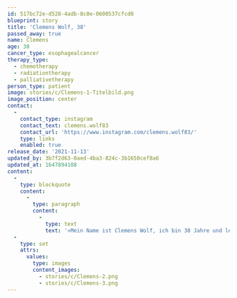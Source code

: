 ```yaml
---
id: 517bc72e-d528-4adb-8c0e-0600537cfcd0
blueprint: story
title: 'Clemens Wolf, 38'
passed_away: true
name: Clemens
age: 38
cancer_type: esophagealcancer
therapy_type:
  - chemotherapy
  - radiationtherapy
  - palliativetherapy
person_type: patient
image: stories/c/Clemens-1-Titelbild.png
image_position: center
contact:
  -
    contact_type: instagram
    contact_text: clemens.wolf83
    contact_url: 'https://www.instagram.com/clemens.wolf83/'
    type: links
    enabled: true
release_date: '2021-11-13'
updated_by: 3b7f2d63-0aed-4ba3-824c-3b1650cef8a6
updated_at: 1647894108
content:
  -
    type: blockquote
    content:
      -
        type: paragraph
        content:
          -
            type: text
            text: '»Mein Name ist Clemens Wolf, ich bin 38 Jahre und lebe mit meiner Frau und unserem 3-jährigen Sohn in Bielefeld. Im Juli 2020 habe ich die Diagnose ›Ösophagus-Adenokarzinom mit Metastasen in der Leber‹ erhalten. Zu meinen bisherigen Behandlungen zählen über 20 Chemotherapien, 26 Bestrahlungen, eine abgebrochene Operation sowie eine versuchte SIRT. Der Krebs wächst weiter und bisher wurde leider noch keine optimale Behandlung gefunden. Ich bin als unheilbar und damit als Palliativ-Patient eingestuft. Eine Zwerchfellhernie, die ich als Baby hatte, ist ausschlaggebend für meine Krankheit und Diagnose. Trotzdessen genieße ich jeden Tag und nehme nun alles viel bewusster auf. Ich glaube weiterhin an das Positive und auf eine Möglichkeit, dass mein Blatt sich wenden wird. Schenke jeden Tag ein neues Lächeln und versuche jeden Tag positiv zu starten.«'
  -
    type: set
    attrs:
      values:
        type: images
        content_images:
          - stories/c/Clemens-2.png
          - stories/c/Clemens-3.png
---
```

